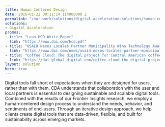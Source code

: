 ```yaml
---
title: Human Centered Design
date: 2016-01-22 00:11:14.114000000 Z
permalink: "/our-work/solutions/digital-acceleration-solutions/human-centered-design"
solutions:
- Digital Acceleration
promos:
- title: "Lean HCD White Paper"
  link: "https://www.dai.com/hcd.pdf"
- title: "USAID Nexos Locales Partner Municipality Wins Technology Award"
  link: "https://www.dai.com/news/usaid-nexos-locales-partner-municipality-wins-technology-award"
- title: "Coffee Cloud: The digital project for Central American coffee growers"
  link: "https://dai-global-digital.com/coffee-cloud-the-digital-project-for-central-american-coffee-growers.html"
layout: solution
hero: true
---
```


Digital tools fall short of expectations when they are designed for users, rather than with them. CDA understands that collaboration with the user and local partners is essential to designing sustainable and scalable digital tools. Combined with the results of our Frontier Insights research, we employ a human-centered design process to understand the needs, behavior, and sentiments of end-users. Through an iterative design approach, we help clients create digital tools that are data-driven, flexible, and built for sustainability across emerging markets.
